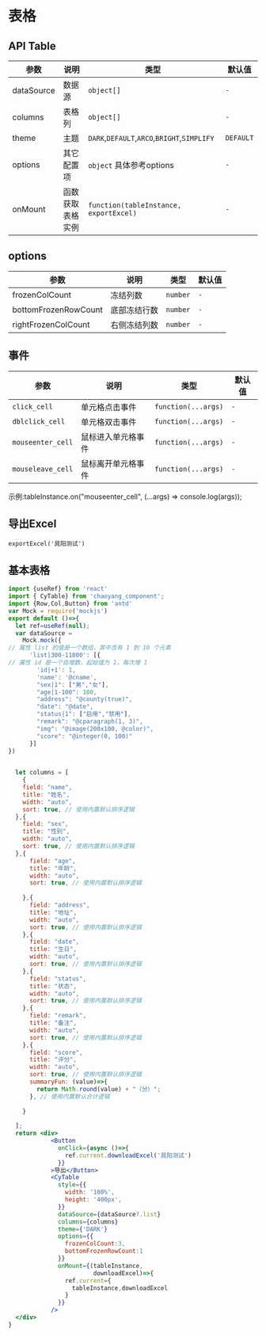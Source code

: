 # 表格

## API Table

| 参数         | 说明       | 类型                                          | 默认值       |
|------------|----------|---------------------------------------------|-----------|
| dataSource | 数据源      | `object[]`                                  | `-`       |
| columns    | 表格列      | `object[]`                                  | `-`       |
| theme      | 主题       | `DARK`,`DEFAULT`,`ARCO`,`BRIGHT`,`SIMPLIFY` | `DEFAULT` |
| options    | 其它配置项    | `object` 具体参考options                        | `-`       |
| onMount    | 函数获取表格实例 | `function(tableInstance, exportExcel)`                            | `-`       |

## options

| 参数                   | 说明       | 类型                      | 默认值 |
|----------------------|----------|-------------------------|-----|
| frozenColCount       | 冻结列数     | `number`    | `-` |  `-`       |
| bottomFrozenRowCount | 底部冻结行数   | `number`| `-` |
| rightFrozenColCount  | 右侧冻结列数   | `number` | `-` |

## 事件

| 参数                | 说明          | 类型                        | 默认值 |
|-------------------|-------------|---------------------------|-----|
| `click_cell`      | 单元格点击事件     | `function(...args)` | `-` |  `-`       |
| `dblclick_cell`   | 单元格双击事件     | `function(...args)`       | `-` |
| `mouseenter_cell` | 鼠标进入单元格事件   | `function(...args)`       | `-` |
| `mouseleave_cell` | 鼠标离开单元格事件   | `function(...args)`       | `-` |
示例:tableInstance.on("mouseenter_cell", (...args) => console.log(args));

## 导出Excel
`exportExcel('晁阳测试')`

## 基本表格

```jsx
import {useRef} from 'react'
import { CyTable} from 'chaoyang_component';
import {Row,Col,Button} from 'antd'
var Mock = require('mockjs')
export default ()=>{
  let ref=useRef(null);
  var dataSource =
    Mock.mock({
// 属性 list 的值是一个数组，其中含有 1 到 10 个元素
      'list|300-11800': [{
// 属性 id 是一个自增数，起始值为 1，每次增 1
        'id|+1': 1,
        'name': '@cname',
        "sex|1": ["男","女"],
        "age|1-100": 100,
        "address": "@county(true)",
        "date": "@date",
        "status|1": ["启用","禁用"],
        "remark": "@cparagraph(1, 3)",
        "img": "@image(200x100, @color)",
        "score": "@integer(0, 100)"
      }]
})
 

  let columns = [
    {
    field: "name",
    title: "姓名",
    width: "auto",
    sort: true, // 使用内置默认排序逻辑
  },{
    field: "sex",
    title: "性别",
    width: "auto",
    sort: true, // 使用内置默认排序逻辑
  },{
      field: "age",
      title: "年龄",
      width: "auto",
      sort: true, // 使用内置默认排序逻辑
      
    },{
      field: "address",
      title: "地址",
      width: "auto",
      sort: true, // 使用内置默认排序逻辑
    },{
      field: "date",
      title: "生日",
      width: "auto",
      sort: true, // 使用内置默认排序逻辑
    },{
      field: "status",
      title: "状态",
      width: "auto",
      sort: true, // 使用内置默认排序逻辑
    },{
      field: "remark",
      title: "备注",
      width: "auto",
      sort: true, // 使用内置默认排序逻辑
    },{
      field: "score",
      title: "评分",
      width: "auto",
      sort: true, // 使用内置默认排序逻辑
      summaryFun: (value)=>{
        return Math.round(value) + "（分）";
      }, // 使用内置默认合计逻辑
      
    }
  
  ];
  return <div>
            <Button 
              onClick={async ()=>{
                ref.current.downloadExcel('晁阳测试')
              }}
            >导出</Button>
            <CyTable
              style={{
                width: '100%',
                height: '400px',
              }}
              dataSource={dataSource?.list}
              columns={columns}
              theme={'DARK'}
              options={{
                frozenColCount:3,
                bottomFrozenRowCount:1
              }}
              onMount={(tableInstance,
                        downloadExcel)=>{
                ref.current={
                  tableInstance,downloadExcel
                }
              }}
            />
  </div>  
}

```
